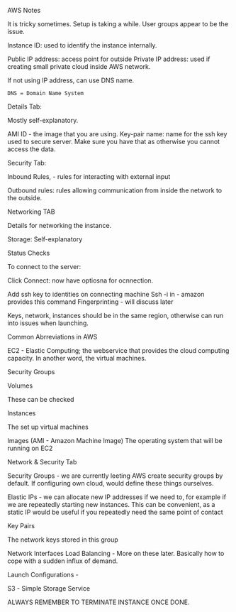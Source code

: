 AWS Notes

It is tricky sometimes. Setup is taking a while. User groups appear to be the issue.




Instance ID: used to identify the instance internally.

Public IP address: access point for outside
Private IP address: used if creating small private cloud inside AWS network.

If not using IP address, can use DNS name.

	DNS = Domain Name System



Details Tab:


Mostly self-explanatory.

AMI ID - the image that you are using.
Key-pair name: name for the ssh key used to secure server. Make sure you have that as otherwise you cannot access the data.


Security Tab:

Inbound Rules, - rules for interacting with external input

Outbound rules: rules allowing communication from inside the network to the outside.


Networking TAB

Details for networking the instance.

Storage:
Self-explanatory

Status Checks


To connect to the server:

Click Connect: now have optiosna for ocnnection.


Add ssh key to identities on connecting machine
Ssh -i in - amazon provides this command
Fingerprinting - will discuss later


Keys, network, instances should be in the same region, otherwise can run into issues when launching.

Common Abrreviations in AWS

EC2 - Elastic Computing; the webservice that provides the cloud computing capacity. In another word, the virtual machines.


Security Groups

Volumes 

These can be checked 

Instances 

The set up virtual machines

Images (AMI - Amazon Machine Image)
The operating system that will be running on EC2

Network & Security Tab

Security Groups - we are currently leeting AWS create security groups by default. If configuring own cloud, would define these things ourselves.

Elastic IPs - we can allocate new IP addresses if we need to, for example if we are repeatedly starting new instances. This can be convenient, as a static IP would be useful if you repeatedly need the same point of contact

Key Pairs

The network keys stored in this group

Network Interfaces
Load Balancing - More on these later. Basically how to cope with a sudden influx of demand.

Launch Configurations - 

S3 - Simple Storage Service



ALWAYS REMEMBER TO TERMINATE INSTANCE ONCE DONE.
